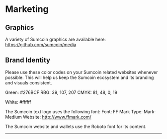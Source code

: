 # Marketing

## Graphics

A variety of Sumcoin graphics are available here: https://github.com/sumcoin/media

## Brand Identity

Please use these color codes on your Sumcoin related websites whenever possible. This will help us keep the Sumcoin ecosystem and its branding and visuals consistent.

Green:
#276BCF
RBG: 39, 107, 207
CMYK: 81, 48, 0, 19

White: #ffffff

The Sumcoin text logo uses the following font:
Font: FF Mark
Type: Mark-Medium
Website: http://www.ffmark.com/

The Sumcoin website and wallets use the Roboto font for its content.

---
